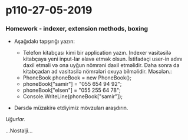 # p110-27-05-2019

### Homework - indexer, extension methods, boxing
- Aşağıdakı tapşırığı yazın:
  - Telefon kitabçası kimi bir application yazın. Indexer vasitəsilə kitabçaya yeni input-lar əlavə etmək olsun. İstifadəçi user-in adını daxil etməli və ona uyğun nömrəni daxil etməlidir. Daha sonra da kitabçadan ad vasitəsilə nömrələri oxuya bilməlidir. Məsələn.:
  - PhoneBook phoneBook = new PhoneBook(); 
  - phoneBook["samir"] = "055 654 94 92";
  - phoneBook["elsen"] = "055 255 64 78";  
  - Console.WriteLine(phoneBook["samir"]);
  
- Dərsdə müzakirə etdiyimiz mövzuları araşdırın.

*Uğurlar.*

...Nostalji...
